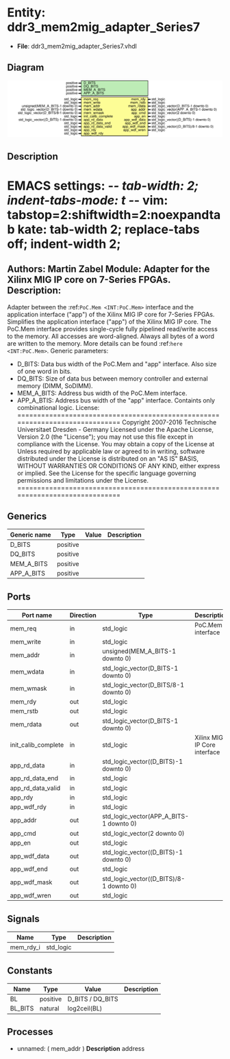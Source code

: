 # Entity: ddr3_mem2mig_adapter_Series7

- **File**: ddr3_mem2mig_adapter_Series7.vhdl
## Diagram

![Diagram](ddr3_mem2mig_adapter_Series7.svg "Diagram")
## Description

EMACS settings: -*-  tab-width: 2; indent-tabs-mode: t -*-
vim: tabstop=2:shiftwidth=2:noexpandtab
kate: tab-width 2; replace-tabs off; indent-width 2;
=============================================================================
Authors:					Martin Zabel
Module:					Adapter for the Xilinx MIG IP core on 7-Series FPGAs.
Description:
------------------------------------
Adapter between the :ref:`PoC.Mem <INT:PoC.Mem>` interface and the
application interface ("app") of the Xilinx MIG IP core for 7-Series	FPGAs.
Simplifies the application interface ("app") of the Xilinx MIG IP core.
The PoC.Mem interface provides single-cycle fully pipelined read/write access
to the memory. All accesses are word-aligned. Always all bytes of a word are
written to the memory. More details can be found
:ref:`here <INT:PoC.Mem>`.
Generic parameters:
* D_BITS: Data bus width of the PoC.Mem and "app" interface. Also size of one
  word in bits.
* DQ_BITS: Size of data bus between memory controller and external memory
  (DIMM, SoDIMM).
* MEM_A_BITS: Address bus width of the PoC.Mem interface.
* APP_A_BTIS: Address bus width of the "app" interface.
Containts only combinational logic.
License:
=============================================================================
Copyright 2007-2016 Technische Universitaet Dresden - Germany
Licensed under the Apache License, Version 2.0 (the "License");
you may not use this file except in compliance with the License.
You may obtain a copy of the License at
Unless required by applicable law or agreed to in writing, software
distributed under the License is distributed on an "AS IS" BASIS,
WITHOUT WARRANTIES OR CONDITIONS OF ANY KIND, either express or implied.
See the License for the specific language governing permissions and
limitations under the License.
=============================================================================
## Generics

| Generic name | Type     | Value | Description |
| ------------ | -------- | ----- | ----------- |
| D_BITS       | positive |       |             |
| DQ_BITS      | positive |       |             |
| MEM_A_BITS   | positive |       |             |
| APP_A_BITS   | positive |       |             |
## Ports

| Port name           | Direction | Type                                    | Description                  |
| ------------------- | --------- | --------------------------------------- | ---------------------------- |
| mem_req             | in        | std_logic                               | PoC.Mem interface            |
| mem_write           | in        | std_logic                               |                              |
| mem_addr            | in        | unsigned(MEM_A_BITS-1 downto 0)         |                              |
| mem_wdata           | in        | std_logic_vector(D_BITS-1 downto 0)     |                              |
| mem_wmask           | in        | std_logic_vector(D_BITS/8-1 downto 0)   |                              |
| mem_rdy             | out       | std_logic                               |                              |
| mem_rstb            | out       | std_logic                               |                              |
| mem_rdata           | out       | std_logic_vector(D_BITS-1 downto 0)     |                              |
| init_calib_complete | in        | std_logic                               | Xilinx MIG IP Core interface |
| app_rd_data         | in        | std_logic_vector((D_BITS)-1 downto 0)   |                              |
| app_rd_data_end     | in        | std_logic                               |                              |
| app_rd_data_valid   | in        | std_logic                               |                              |
| app_rdy             | in        | std_logic                               |                              |
| app_wdf_rdy         | in        | std_logic                               |                              |
| app_addr            | out       | std_logic_vector(APP_A_BITS-1 downto 0) |                              |
| app_cmd             | out       | std_logic_vector(2 downto 0)            |                              |
| app_en              | out       | std_logic                               |                              |
| app_wdf_data        | out       | std_logic_vector((D_BITS)-1 downto 0)   |                              |
| app_wdf_end         | out       | std_logic                               |                              |
| app_wdf_mask        | out       | std_logic_vector((D_BITS)/8-1 downto 0) |                              |
| app_wdf_wren        | out       | std_logic                               |                              |
## Signals

| Name      | Type      | Description |
| --------- | --------- | ----------- |
| mem_rdy_i | std_logic |             |
## Constants

| Name    | Type     | Value             | Description |
| ------- | -------- | ----------------- | ----------- |
| BL      | positive |  D_BITS / DQ_BITS |             |
| BL_BITS | natural  |  log2ceil(BL)     |             |
## Processes
- unnamed: ( mem_addr )
**Description**
address

